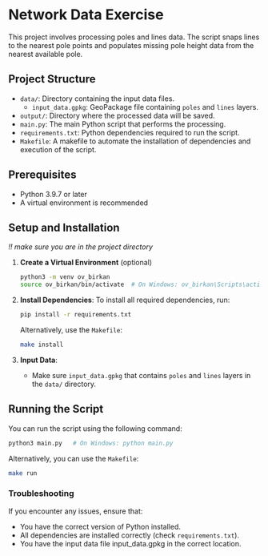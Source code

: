 # Network Data Exercise

This project involves processing poles and lines data. 
The script snaps lines to the nearest pole points and populates missing pole height data from the nearest available pole.

## Project Structure

- `data/`: Directory containing the input data files.
  - `input_data.gpkg`: GeoPackage file containing `poles` and `lines` layers.
- `output/`: Directory where the processed data will be saved.
- `main.py`: The main Python script that performs the processing.
- `requirements.txt`: Python dependencies required to run the script.
- `Makefile`: A makefile to automate the installation of dependencies and execution of the script.

## Prerequisites

- Python 3.9.7 or later
- A virtual environment is recommended

## Setup and Installation

*!! make sure you are in the project directory*

1. **Create a Virtual Environment** (optional)
    ```bash
    python3 -m venv ov_birkan
    source ov_birkan/bin/activate  # On Windows: ov_birkan\Scripts\activate
    ```

2. **Install Dependencies**:
    To install all required dependencies, run:
    ```bash
    pip install -r requirements.txt
    ```

    Alternatively, use the `Makefile`:
    ```bash
    make install
    ```

3. **Input Data**:
    - Make sure `input_data.gpkg` that contains `poles` and `lines` layers in the `data/` directory.

## Running the Script

You can run the script using the following command:

```bash
python3 main.py   # On Windows: python main.py
```

Alternatively, you can use the `Makefile`:
```bash
make run
```


### Troubleshooting
If you encounter any issues, ensure that:

 - You have the correct version of Python installed.
 - All dependencies are installed correctly (check `requirements.txt`).
 - You have the input data file input_data.gpkg in the correct location.